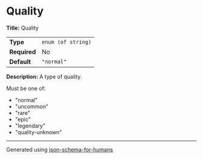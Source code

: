 # Quality

**Title:** Quality

|              |                    |
| ------------ | ------------------ |
| **Type**     | `enum (of string)` |
| **Required** | No                 |
| **Default**  | `"normal"`         |

**Description:** A type of quality.

Must be one of:
* "normal"
* "uncommon"
* "rare"
* "epic"
* "legendary"
* "quality-unknown"

----------------------------------------------------------------------------------------------------------------------------
Generated using [json-schema-for-humans](https://github.com/coveooss/json-schema-for-humans)
